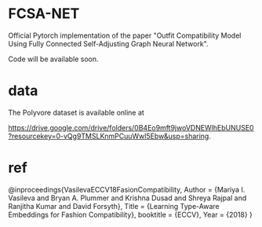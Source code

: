 # FCSA-NET

Official Pytorch implementation of the paper "Outfit Compatibility Model Using Fully Connected Self-Adjusting Graph Neural Network".

Code will be available soon.

# data

The Polyvore  dataset is available online at 

https://drive.google.com/drive/folders/0B4Eo9mft9jwoVDNEWlhEbUNUSE0?resourcekey=0-vQg9TMSLKnmPCuuWwl5Ebw&usp=sharing.

# ref


@inproceedings{VasilevaECCV18FasionCompatibility,
    Author = {Mariya I. Vasileva and Bryan A. Plummer and Krishna Dusad and
              Shreya Rajpal and Ranjitha Kumar and David Forsyth},
    Title = {Learning Type-Aware Embeddings for Fashion Compatibility},
    booktitle = {ECCV},
    Year = {2018}
}


